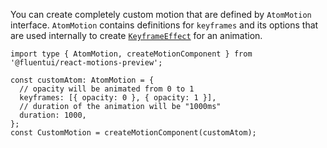 You can create completely custom motion that are defined by `AtomMotion` interface. `AtomMotion` contains definitions for `keyframes` and its options that are used internally to create [`KeyframeEffect`](https://developer.mozilla.org/en-US/docs/Web/API/KeyframeEffect) for an animation.

```tsx
import type { AtomMotion, createMotionComponent } from '@fluentui/react-motions-preview';

const customAtom: AtomMotion = {
  // opacity will be animated from 0 to 1
  keyframes: [{ opacity: 0 }, { opacity: 1 }],
  // duration of the animation will be "1000ms"
  duration: 1000,
};
const CustomMotion = createMotionComponent(customAtom);
```
